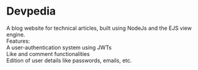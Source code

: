 # Devpedia
A blog website for technical articles, built using NodeJs and the EJS view engine. <br/>
Features: <br/>
A user-authentication system using JWTs <br/>
Like and comment functionalities <br/>
Edition of user details like passwords, emails, etc. <br/>

